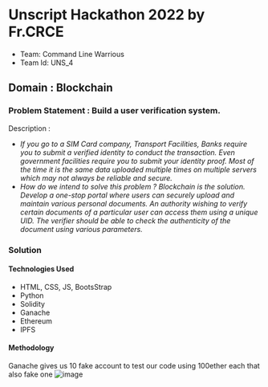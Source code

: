 # Unscript Hackathon 2022 by Fr.CRCE
- Team: Command Line Warrious
- Team Id: UNS_4
## Domain : Blockchain
### Problem Statement : Build a user verification system.
Description : 
- *If you go to a SIM Card company, Transport Facilities, Banks require you to submit a verified identity to conduct the transaction. 
Even government facilities require you to submit your identity proof. 
Most of the time it is the same data uploaded multiple times on multiple servers which may not always be reliable and secure.*
- *How do we intend to solve this problem ? Blockchain is the solution. Develop a one-stop portal where users can securely upload and maintain various personal documents. 
An authority wishing to verify certain documents of a particular user can access them using a unique UID. 
The verifier should be able to check the authenticity of the document using various parameters.*

### Solution

#### Technologies Used
- HTML, CSS, JS, BootsStrap
- Python
- Solidity
- Ganache
- Ethereum
- IPFS

#### Methodology
Ganache gives us 10 fake account to test our code using 100ether each that also fake one
![image](https://user-images.githubusercontent.com/54675828/150658455-07185888-110c-4e83-ab01-b3814e3869ab.png)

